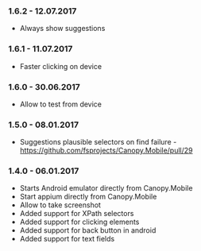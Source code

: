 ### 1.6.2 - 12.07.2017
* Always show suggestions

### 1.6.1 - 11.07.2017
* Faster clicking on device

### 1.6.0 - 30.06.2017
* Allow to test from device

### 1.5.0 - 08.01.2017
* Suggestions plausible selectors on find failure - https://github.com/fsprojects/Canopy.Mobile/pull/29

### 1.4.0 - 06.01.2017
* Starts Android emulator directly from Canopy.Mobile
* Start appium directly from Canopy.Mobile
* Allow to take screenshot
* Added support for XPath selectors
* Added support for clicking elements
* Added support for back button in android
* Added support for text fields